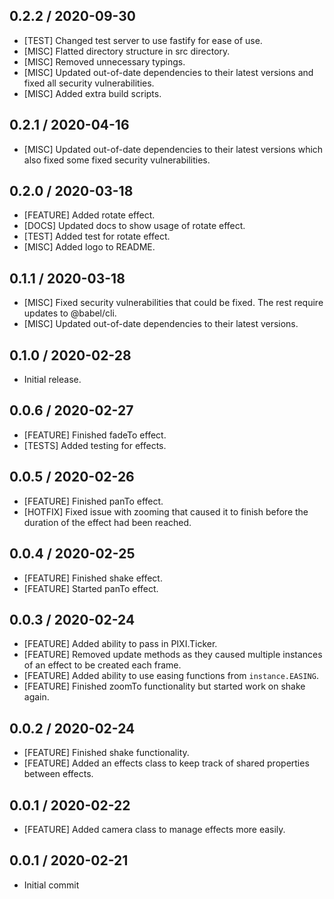 ## 0.2.2 / 2020-09-30
- [TEST] Changed test server to use fastify for ease of use.
- [MISC] Flatted directory structure in src directory.
- [MISC] Removed unnecessary typings.
- [MISC] Updated out-of-date dependencies to their latest versions and fixed all security vulnerabilities.
- [MISC] Added extra build scripts.

## 0.2.1 / 2020-04-16
- [MISC] Updated out-of-date dependencies to their latest versions which also fixed some fixed security vulnerabilities.

## 0.2.0 / 2020-03-18
- [FEATURE] Added rotate effect.
- [DOCS] Updated docs to show usage of rotate effect.
- [TEST] Added test for rotate effect.
- [MISC] Added logo to README.

## 0.1.1 / 2020-03-18
- [MISC] Fixed security vulnerabilities that could be fixed. The rest require updates to @babel/cli.
- [MISC] Updated out-of-date dependencies to their latest versions.

## 0.1.0 / 2020-02-28
- Initial release.

## 0.0.6 / 2020-02-27
- [FEATURE] Finished fadeTo effect.
- [TESTS] Added testing for effects.

## 0.0.5 / 2020-02-26
- [FEATURE] Finished panTo effect.
- [HOTFIX] Fixed issue with zooming that caused it to finish before the duration of the effect had been reached.

## 0.0.4 / 2020-02-25
- [FEATURE] Finished shake effect.
- [FEATURE] Started panTo effect.

## 0.0.3 / 2020-02-24
- [FEATURE] Added ability to pass in PIXI.Ticker.
- [FEATURE] Removed update methods as they caused multiple instances of an effect to be created each frame.
- [FEATURE] Added ability to use easing functions from `instance.EASING`.
- [FEATURE] Finished zoomTo functionality but started work on shake again.

## 0.0.2 / 2020-02-24
- [FEATURE] Finished shake functionality.
- [FEATURE] Added an effects class to keep track of shared properties between effects.

## 0.0.1 / 2020-02-22
- [FEATURE] Added camera class to manage effects more easily.

## 0.0.1 / 2020-02-21
- Initial commit
